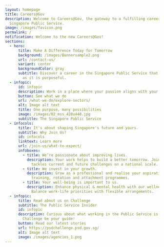 ```yaml
---
layout: homepage
title: Careers@Gov
description: Welcome to Careers@Gov, the gateway to a fulfilling career in the
  Singapore Public Service.
image: /images/favicon.png
permalink: /
notification: Welcome to the new Careers@Gov!
sections:
  - hero:
      title: Make A Difference Today for Tomorrow
      background: /images/Bannersample2.png
      url: /contact-us/
      variant: center
      backgroundColor: gray
      subtitle: Discover a career in the Singapore Public Service that is as rewarding
        as it is purposeful.
  - infopic:
      id: infopic
      description: Work in a place where your passion aligns with your career.
      button: See what we do
      url: /what-we-do/explore-sectors/
      alt: Image alt text
      title: One purpose, many possibilities
      image: /images/02_mss_420x440.jpg
      subtitle: The Singapore Public Service
  - infocols:
      title: It's about shaping Singapore's future and yours.
      subtitle: Why Join Us?
      id: infocols
      linktext: Learn more
      url: /join-us/what-to-expect/
      infoboxes:
        - title: We’re passionate about improving lives.
          description: Your work helps to build a better tomorrow. Join a team that
            tackles current and future challenges on a national scale.
        - title: We invest in your growth.
          description: Grow as a professional and realise your aspirations through diverse
            training, rotation and attachment programmes.
        - title: Your well-being is important to us.
          description: Enhance physical & mental health with our wellness programmes.
            Balance work-life priorities with flexible arrangements.
  - infopic:
      title: Read about us on Challenge
      subtitle: The Public Service Insider
      id: infopic
      description: Curious about what working in the Public Service is like? Let
        Challenge be your guide!
      button: Read our latest stories
      url: https://psdchallenge.psd.gov.sg/
      alt: Image alt text
      image: /images/agencies_1.png
---
```


